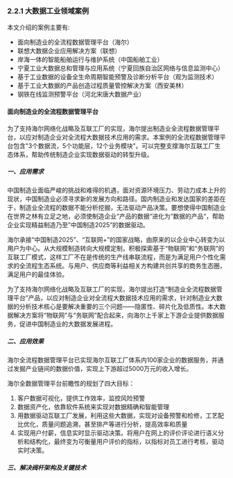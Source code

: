 ### 2.2.1 大数据工业领域案例

本文介绍的案例主要有:

* 面向制造业的全流程数据管理平台（海尔）
* 联想大数据企业应用解决方案（联想）
* 岸海一体的智能船舶运行与维护系统（中国船舶工业）
* 宁夏工业大数据总和管理与应用系统（宁夏回族自治区网络与信息监测中心）
* 基于工业数据的设备全生命周期智能预警及诊断分析平台（观为监测技术）
* 基于工业大数据的产品创造过程质量管控解决方案（西安美林）
* 钢铁在线监测预警平台（河北宋唐大数据产业）

#### 面向制造业的全流程数据管理平台

为了支持海尔网络化战略及互联工厂的实现，海尔提出制造业全流程数据管理平台，以应对制造企业对全流程大数据技术应用的需求。本案例的全流程数据管理平台包含"3个数据流，5个功能层，12个业务模块"。可以完整支撑海尔互联工厂生态体系，帮助传统制造企业实现数据驱动的转型升级。

##### 一、应用需求

中国制造业面临严峻的挑战和难得的机遇，面对资源环境压力、劳动力成本上升的现状，中国制造业必须寻求新的发展方向和路径。国内制造业和发达国家的差距在于，制造业全流程的数据不能分析挖掘，无法驱动产品决策。要想使得中国制造业在世界之林有立足之地，必须使制造企业“产品的数据“进化为”数据的产品“，帮助企业实现精益制造乃至”中国制造2025“的数据驱动。

海尔承接“中国制造2025”、“互联网+”的国家战略，由原来的以企业中心转变为以用户为中心。从大规模制造转向大规模定制，积极探索基于“物联网”和“务联网”的互联工厂模式，这样工厂不在是传统的生产线串联流程，而是为满足用户个性化需求的全流程生态系统。与用户、供应商等利益相关方构建共创共享的商务生态圈，满足用户的最佳体验。

为了支持海尔网络化战略及互联工厂的实现，海尔提出打造“制造业全流程数据管理平台”产品，以应对制造企业对全流程大数据技术应用的需求，针对制造业大数据的分析技术核心是要解决重要的三个问题——隐匿性、碎片化及低质性。本大数据解决方案将“物联网”与“务联网”配合起来，向海尔上千家上下游企业提供数据服务，促进中国制造业的大数据发展进程。

##### 二、应用效果

海尔全流程数据管理平台已实现海尔互联工厂体系内100家企业的数据服务，并通过发掘产业链间的数据价值，实现上下游超过5000万元的收入增长。

海尔全数据管理平台前瞻性的规划了四大目标：

1. 客户数据可视化，提供工作效率，监控风险预警
2. 数据资产化，依靠软件系统来实现对数据精确和智能管理
3. 用数据驱动互联工厂发展，利用这些大数据，实现对设备预警和检修，工艺配比优化，质量问题追溯，甚至排产等进行分析，提高效率和质量
4. 实现用户付薪，信息实时显示驱动决策。将用户在网上的评价评论进行语义分析和结构化，最终变为可衡量用户评价的指标，以指标对员工进行考核，驱动实时决策。

##### 三、解决阀杆架构及关键技术



